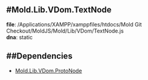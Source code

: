
#Mold.Lib.VDom.TextNode
---------------------------------------

__file__: /Applications/XAMPP/xamppfiles/htdocs/Mold Git Checkout/MoldJS/Mold/Lib/VDom/TextNode.js  
__dna__: static  


	






##Dependencies
--------------

* [Mold.Lib.VDom.ProtoNode](../../../Mold/Lib/VDom/ProtoNode.md) 



 

 


 



		
